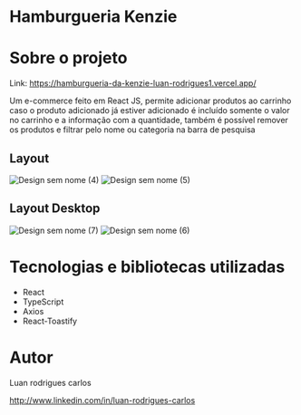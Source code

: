 # Hamburgueria Kenzie
###
# Sobre o projeto

Link: https://hamburgueria-da-kenzie-luan-rodrigues1.vercel.app/

Um e-commerce feito em React JS, permite adicionar produtos ao carrinho caso o produto adicionado já estiver adicionado é incluído somente o valor no carrinho e a informação com a quantidade, também é possível remover os produtos e filtrar pelo nome ou categoria na barra de pesquisa

## Layout 
![Design sem nome (4)](https://user-images.githubusercontent.com/106760673/211173015-7877ea73-99b5-4011-8625-9499eaca0c6b.png) ![Design sem nome (5)](https://user-images.githubusercontent.com/106760673/211173024-59d3217e-8290-47b3-8035-5375a967fba4.png)


## Layout Desktop
![Design sem nome (7)](https://user-images.githubusercontent.com/106760673/211173210-8ed2f714-feb3-4c06-994d-65707768b1d8.png) ![Design sem nome (6)](https://user-images.githubusercontent.com/106760673/211173191-5a6dd9e7-182d-4327-af31-cd64ed10f558.png)


# Tecnologias e bibliotecas utilizadas
- React 
- TypeScript
- Axios
- React-Toastify



# Autor

Luan rodrigues carlos

http://www.linkedin.com/in/luan-rodrigues-carlos
